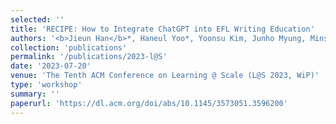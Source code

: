 ```yaml
---
selected: ''
title: 'RECIPE: How to Integrate ChatGPT into EFL Writing Education'
authors: '<b>Jieun Han</b>*, Haneul Yoo*, Yoonsu Kim, Junho Myung, Minsun Kim, Hyunseung Lim, Juho Kim, Tak Yeon Lee, Hwajung Hong, So-Yeon Ahn, Alice Oh'
collection: 'publications'
permalink: '/publications/2023-l@S'
date: '2023-07-20'
venue: 'The Tenth ACM Conference on Learning @ Scale (L@S 2023, WiP)'
type: 'workshop'
summary: ''
paperurl: 'https://dl.acm.org/doi/abs/10.1145/3573051.3596200'
---
```


